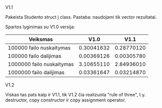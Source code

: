V1.1

Pakeista Studento struct į class.
Pastaba: naudojami tik vector rezultatai.

Spartos lyginimas su V1.0 versija:

|          Veiksmas          |     V1.0   |    V1.1    |
|----------------------------|------------|------------|
| 100000 failo nuskaitymas   | 0.30041632 | 0.28770120 |
| 100000 failo dalijimas     | 0.00369126 | 0.00305780 |
| 1000000 failo nuskaitymas  | 3.10655110 | 2.84936010 |
| 1000000 failo dalijimas    | 0.03361647 | 0.03214870 |

V1.2

Viskas tas pats kaip ir V1.1, tik V1.2 čia realizuota "rule of three", t.y. destructor, copy constructor ir copy assignment operator.
